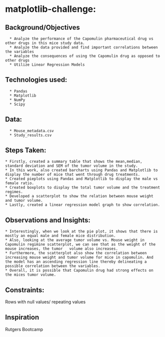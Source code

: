 # matplotlib-challenge:

   ## Background/Objectives
      * Analyze the performance of the Capomulin pharmaceutical drug vs other drugs in this mice study data. 
      * Analyze the data provided and find important correlations between the variables
      * Analyze the consequences of using the Capomulin drug as opposed to other drugs
      * Utilize Linear Regression Models

   ## Technologies used:
      * Pandas
      * Matplotlib
      * NumPy
      * Scipy

   ## Data:
      * Mouse_metadata.csv
      * Study_results.csv

   ## Steps Taken:
    * Firstly, created a summary table that shows the mean,median, standard deviation and SEM of the tumor volume in the study.
    * In this work, also created barcharts using Pandas and Matplotlib to display the number of mice that went through drug treatments.
    * Created pieplots using Pandas and Matplotlib to display the male vs female ratio.
    * Created boxplots to display the total tumor volume and the treatment regimes.
    * Developed a scatterplot to show the relation between mouse weight and tumor volume.
    * Lastly, created a linear regression model graph to show correlation.

   ## Observations and Insights:
    * Interestingly, when we look at the pie plot, it shows that there is mostly an equal male and female mice distribution.
    * Also, looking at the average tumor volume vs. Mouse weight in Capomulin regimine scatterplot, we can see that as the weight of the mouse increases, the tumor   volume also increases.
    * Furthermore, the scatterplot also show the correlation between increasing mouse weight and tumor volume for mice in capomulin. And the model has an ascending regression line thereby delineating a possible correlation between the variables.
    * Overall, it is possible that Capomulin drug had strong effects on the mices tumor volume.
   
   ## Constraints:
   Rows with null values/ repeating values
   ## Inspiration
  Rutgers Bootcamp
